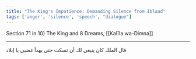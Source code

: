```yaml
---
title: "The King's Impatience: Demanding Silence from Iblaad"
tags: ['anger', 'silence', 'speech', "dialogue"]
---
```


 Section 71 in 10) The King and 8 Dreams, [[Kalīla wa-Dimna]]

---
قال الملك كان ينبغي لك أن تسكت حتى يهدأ غضبي يا إبلاد
